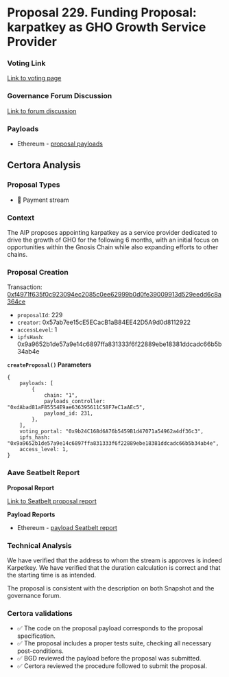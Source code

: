 # Proposal 229. Funding Proposal: karpatkey as GHO Growth Service Provider

### Voting Link
[Link to voting page](https://vote.onaave.com/proposal/?proposalId=229)

### Governance Forum Discussion
[Link to forum discussion](https://governance.aave.com/t/arfc-karpatkey-as-gho-growth-service-provider/20206)

### Payloads

* Ethereum - [proposal payloads](https://etherscan.io/address/0x0a2A9a20F42e663f4fdC94eE7dA1B0E245D87C1D)


## Certora Analysis

### Proposal Types

* :bank: Payment stream

### Context
The AIP proposes appointing karpatkey as a service provider dedicated to drive the growth of GHO for the following 6 months, with an initial focus on opportunities within the Gnosis Chain while also expanding efforts to other chains.

### Proposal Creation
Transaction: [0xf4971f635f0c923094ec2085c0ee62999b0d0fe39009913d529eedd6c8a364ce](https://etherscan.io/tx/0xf4971f635f0c923094ec2085c0ee62999b0d0fe39009913d529eedd6c8a364ce)
- `proposalId`: 229
- `creator`: 0x57ab7ee15cE5ECacB1aB84EE42D5A9d0d8112922
- `accessLevel`: 1
- `ipfsHash`: 0x9a9652b1de57a9e14c6897ffa831333f6f22889ebe18381ddcadc66b5b34ab4e

**`createProposal()` Parameters**
```
{
    payloads: [
        {
            chain: "1",
            payloads_controller: "0xdAbad81aF85554E9ae636395611C58F7eC1aAEc5",
            payload_id: 231,
        },
    ],
    voting_portal: "0x9b24C168d6A76b5459B1d47071a54962a4df36c3",
    ipfs_hash: "0x9a9652b1de57a9e14c6897ffa831333f6f22889ebe18381ddcadc66b5b34ab4e",
    access_level: 1,
}
```

### Aave Seatbelt Report
**Proposal Report**

[Link to Seatbelt proposal report](https://github.com/bgd-labs/seatbelt-gov-v3/blob/main/reports/proposals/229.md)

**Payload Reports**

* Ethereum - [payload Seatbelt report](https://github.com/bgd-labs/seatbelt-gov-v3/blob/main/reports/payloads/1/0xdAbad81aF85554E9ae636395611C58F7eC1aAEc5/231.md)


### Technical Analysis
We have verified that the address to whom the stream is approves is indeed Karpetkey. We have verified that the duration calculation is correct and that the starting time is as intended.


The proposal is consistent with the description on both Snapshot and the governance forum.

### Certora validations
* :white_check_mark: The code on the proposal payload corresponds to the proposal specification.
* :white_check_mark: The proposal includes a proper tests suite, checking all necessary post-conditions.
* :white_check_mark: BGD reviewed the payload before the proposal was submitted.
* :white_check_mark: Certora reviewed the procedure followed to submit the proposal.